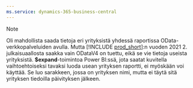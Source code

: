 ```yaml
---
ms.service: dynamics-365-business-central
---
```

> [!NOTE]
> Oli mahdollista saada tietoja eri yrityksistä yhdessä raportissa OData-verkkopalveluiden avulla. Mutta [!INCLUDE [prod_short](prod_short.md)]:n vuoden 2021 2. julkaisuaallosta saakka vain ODataV4 on tuettu, eikä se vie tietoja useista yrityksistä. **$expand**-toimintoa Power BI:ssä, jota saatat kuvitella vaihtoehtoiseksi tavaksi luoda usean yrityksen raportti, ei myöskään voi käyttää. Se luo sarakkeen, jossa on yrityksen nimi, mutta ei täytä sitä yrityksen tiedoilla päivityksen jälkeen.